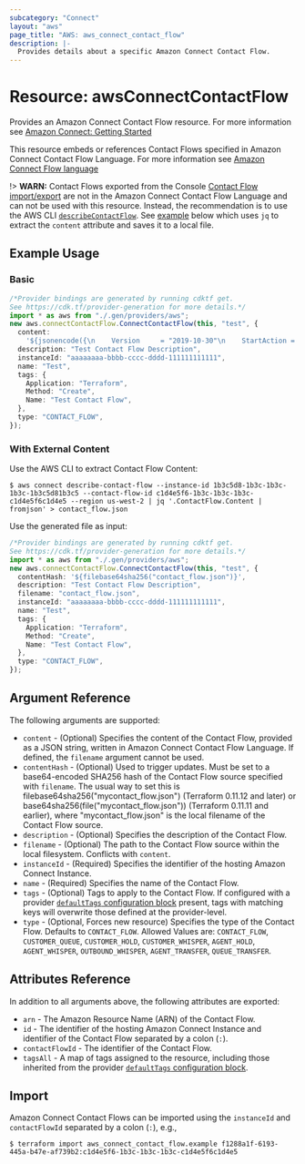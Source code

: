 ```yaml
---
subcategory: "Connect"
layout: "aws"
page_title: "AWS: aws_connect_contact_flow"
description: |-
  Provides details about a specific Amazon Connect Contact Flow.
---
```


# Resource: awsConnectContactFlow

Provides an Amazon Connect Contact Flow resource. For more information see
[Amazon Connect: Getting Started](https://docs.aws.amazon.com/connect/latest/adminguide/amazon-connect-get-started.html)

This resource embeds or references Contact Flows specified in Amazon Connect Contact Flow Language. For more information see
[Amazon Connect Flow language](https://docs.aws.amazon.com/connect/latest/adminguide/flow-language.html)

!> **WARN:** Contact Flows exported from the Console [Contact Flow import/export](https://docs.aws.amazon.com/connect/latest/adminguide/contact-flow-import-export.html) are not in the Amazon Connect Contact Flow Language and can not be used with this resource. Instead, the recommendation is to use the AWS CLI [`describeContactFlow`](https://awscli.amazonaws.com/v2/documentation/api/latest/reference/connect/describe-contact-flow.html).
See [example](#with-external-content) below which uses `jq` to extract the `content` attribute and saves it to a local file.

## Example Usage

### Basic

```typescript
/*Provider bindings are generated by running cdktf get.
See https://cdk.tf/provider-generation for more details.*/
import * as aws from "./.gen/providers/aws";
new aws.connectContactFlow.ConnectContactFlow(this, "test", {
  content:
    '${jsonencode({\n    Version     = "2019-10-30"\n    StartAction = "12345678-1234-1234-1234-123456789012"\n    Actions = [\n      {\n        Identifier = "12345678-1234-1234-1234-123456789012"\n        Type       = "MessageParticipant"\n\n        Transitions = {\n          NextAction = "abcdef-abcd-abcd-abcd-abcdefghijkl"\n          Errors     = []\n          Conditions = []\n        }\n\n        Parameters = {\n          Text = "Thanks for calling the sample flow!"\n        }\n      },\n      {\n        Identifier  = "abcdef-abcd-abcd-abcd-abcdefghijkl"\n        Type        = "DisconnectParticipant"\n        Transitions = {}\n        Parameters  = {}\n      }\n    ]\n  })}',
  description: "Test Contact Flow Description",
  instanceId: "aaaaaaaa-bbbb-cccc-dddd-111111111111",
  name: "Test",
  tags: {
    Application: "Terraform",
    Method: "Create",
    Name: "Test Contact Flow",
  },
  type: "CONTACT_FLOW",
});

```

### With External Content

Use the AWS CLI to extract Contact Flow Content:

```console
$ aws connect describe-contact-flow --instance-id 1b3c5d8-1b3c-1b3c-1b3c-1b3c5d81b3c5 --contact-flow-id c1d4e5f6-1b3c-1b3c-1b3c-c1d4e5f6c1d4e5 --region us-west-2 | jq '.ContactFlow.Content | fromjson' > contact_flow.json
```

Use the generated file as input:

```typescript
/*Provider bindings are generated by running cdktf get.
See https://cdk.tf/provider-generation for more details.*/
import * as aws from "./.gen/providers/aws";
new aws.connectContactFlow.ConnectContactFlow(this, "test", {
  contentHash: '${filebase64sha256("contact_flow.json")}',
  description: "Test Contact Flow Description",
  filename: "contact_flow.json",
  instanceId: "aaaaaaaa-bbbb-cccc-dddd-111111111111",
  name: "Test",
  tags: {
    Application: "Terraform",
    Method: "Create",
    Name: "Test Contact Flow",
  },
  type: "CONTACT_FLOW",
});

```

## Argument Reference

The following arguments are supported:

* `content` - (Optional) Specifies the content of the Contact Flow, provided as a JSON string, written in Amazon Connect Contact Flow Language. If defined, the `filename` argument cannot be used.
* `contentHash` - (Optional) Used to trigger updates. Must be set to a base64-encoded SHA256 hash of the Contact Flow source specified with `filename`. The usual way to set this is filebase64sha256("mycontact\_flow.json") (Terraform 0.11.12 and later) or base64sha256(file("mycontact\_flow.json")) (Terraform 0.11.11 and earlier), where "mycontact\_flow.json" is the local filename of the Contact Flow source.
* `description` - (Optional) Specifies the description of the Contact Flow.
* `filename` - (Optional) The path to the Contact Flow source within the local filesystem. Conflicts with `content`.
* `instanceId` - (Required) Specifies the identifier of the hosting Amazon Connect Instance.
* `name` - (Required) Specifies the name of the Contact Flow.
* `tags` - (Optional) Tags to apply to the Contact Flow. If configured with a provider [`defaultTags` configuration block](https://registry.terraform.io/providers/hashicorp/aws/latest/docs#default_tags-configuration-block) present, tags with matching keys will overwrite those defined at the provider-level.
* `type` - (Optional, Forces new resource) Specifies the type of the Contact Flow. Defaults to `CONTACT_FLOW`. Allowed Values are: `CONTACT_FLOW`, `CUSTOMER_QUEUE`, `CUSTOMER_HOLD`, `CUSTOMER_WHISPER`, `AGENT_HOLD`, `AGENT_WHISPER`, `OUTBOUND_WHISPER`, `AGENT_TRANSFER`, `QUEUE_TRANSFER`.

## Attributes Reference

In addition to all arguments above, the following attributes are exported:

* `arn` - The Amazon Resource Name (ARN) of the Contact Flow.
* `id` - The identifier of the hosting Amazon Connect Instance and identifier of the Contact Flow separated by a colon (`:`).
* `contactFlowId` - The identifier of the Contact Flow.
* `tagsAll` - A map of tags assigned to the resource, including those inherited from the provider [`defaultTags` configuration block](https://registry.terraform.io/providers/hashicorp/aws/latest/docs#default_tags-configuration-block).

## Import

Amazon Connect Contact Flows can be imported using the `instanceId` and `contactFlowId` separated by a colon (`:`), e.g.,

```console
$ terraform import aws_connect_contact_flow.example f1288a1f-6193-445a-b47e-af739b2:c1d4e5f6-1b3c-1b3c-1b3c-c1d4e5f6c1d4e5
```
